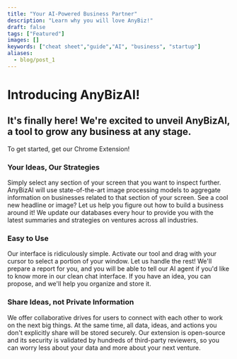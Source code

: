 ```yaml
---
title: "Your AI-Powered Business Partner"
description: "Learn why you will love AnyBiz!"
draft: false
tags: ["Featured"]
images: []
keywords: ["cheat sheet","guide","AI", "business", "startup"]
aliases:
  - blog/post_1
---
```


# Introducing AnyBizAI!

## It's finally here! We're excited to unveil **AnyBizAI**, a tool to grow **any** business at **any** stage.
To get started, get our Chrome Extension!

### Your Ideas, Our Strategies
Simply select any section of your screen that you want to inspect further. AnyBizAI will use state-of-the-art image processing models to aggregate information on businesses related to that section of your screen. See a cool new headline or image? Let us help you figure out how to build a business around it! We update our databases every hour to provide you with the latest summaries and strategies on ventures across all industries.

### Easy to Use
Our interface is ridiculously simple. Activate our tool and drag with your cursor to select a portion of your window. Let us handle the rest! We'll prepare a report for you, and you will be able to tell our AI agent if you'd like to know more in our clean chat interface. If you have an idea, you can propose, and we'll help you organize and store it.

### Share Ideas, not Private Information
We offer collaborative drives for users to connect with each other to work on the next big things. At the same time, all data, ideas, and actions you don't explicitly share will be stored securely. Our extension is open-source and its security is validated by hundreds of third-party reviewers, so you can worry less about your data and more about your next venture. 